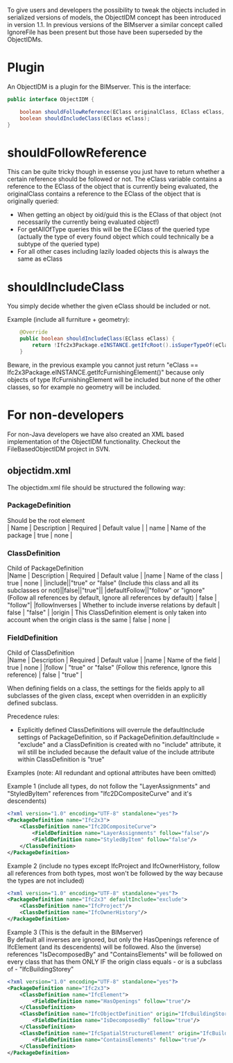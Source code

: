 To give users and developers the possibility to tweak the objects included in serialized versions of models, the ObjectIDM concept has been introduced in version 1.1. In previous versions of the BIMserver a similar concept called IgnoreFile has been present but those have been superseded by the ObjectIDMs.

# Plugin

An ObjectIDM is a plugin for the BIMserver. This is the interface:

```java
public interface ObjectIDM {

	boolean shouldFollowReference(EClass originalClass, EClass eClass, EStructuralFeature eStructuralFeature);
	boolean shouldIncludeClass(EClass eClass);
}
```

# shouldFollowReference

This can be quite tricky though in essense you just have to return whether a certain reference should be followed or not. The eClass variable contains a reference to the EClass of the object that is currently being evaluated, the originalClass contains a reference to the EClass of the object that is originally queried:
  * When getting an object by oid/guid this is the EClass of that object (not necessarily the currently being evaluated object!)
  * For getAllOfType queries this will be the EClass of the queried type (actually the type of every found object which could technically be a subtype of the queried type)
  * For all other cases including lazily loaded objects this is always the same as eClass

# shouldIncludeClass

You simply decide whether the given eClass should be included or not.

Example (include all furniture + geometry):
```java
	@Override
	public boolean shouldIncludeClass(EClass eClass) {
		return !Ifc2x3Package.eINSTANCE.getIfcRoot().isSuperTypeOf(eClass) || eClass == Ifc2x3Package.eINSTANCE.getIfcFurnishingElement(); 
	}
```

Beware, in the previous example you cannot just return "eClass == Ifc2x3Package.eINSTANCE.getIfcFurnishingElement()" because only objects of type IfcFurnishingElement will be included but none of the other classes, so for example no geometry will be included.

# For non-developers

For non-Java developers we have also created an XML based implementation of the ObjectIDM functionality. Checkout the FileBasedObjectIDM project in SVN.

## objectidm.xml
The objectidm.xml file should be structured the following way:

### PackageDefinition
Should be the root element<br/>
| Name | Description | Required | Default value |
| name | Name of the package | true | none |

### ClassDefinition
Child of PackageDefinition<br/>
|Name | Description | Required | Default value |
|name | Name of the class | true | none |
|include||"true" or "false" (Include this class and all its subclasses or not)||false||"true"||
|defaultFollow||"follow" or "ignore" (Follow all references by default, Ignore all references by default) | false | "follow"|
|followInverses | Whether to include inverse relations by default | false | "false" |
|origin | This ClassDefinition element is only taken into account when the origin class is the same | false | none |

### FieldDefinition
Child of ClassDefinition<br/>
|Name | Description | Required | Default value |
|name | Name of the field | true | none |
|follow | "true" or "false" (Follow this reference, Ignore this reference) | false | "true" |

When defining fields on a class, the settings for the fields apply to all subclasses of the given class, except when overridden in an explicitly defined subclass.

Precedence rules:
  * Explicitly defined ClassDefinitions will overrule the defaultInclude settings of PackageDefinition, so if PackageDefinition.defaultInclude = "exclude" and a ClassDefinition is created with no "include" attribute, it wil still be included because the default value of the include attribute within ClassDefinition is "true"

Examples (note: All redundant and optional attributes have been omitted)

Example 1 (include all types, do not follow the "LayerAssignments" and "StyledByItem" references from "Ifc2DCompositeCurve" and it's descendents)
```xml
<?xml version="1.0" encoding="UTF-8" standalone="yes"?> 
<PackageDefinition name="Ifc2x3">
    <ClassDefinition name="Ifc2DCompositeCurve">
        <FieldDefinition name="LayerAssignments" follow="false"/>
        <FieldDefinition name="StyledByItem" follow="false"/>
    </ClassDefinition>
</PackageDefinition>
```

Example 2 (include no types except IfcProject and IfcOwnerHistory, follow all references from both types, most won't be followed by the way because the types are not included)
```xml
<?xml version="1.0" encoding="UTF-8" standalone="yes"?> 
<PackageDefinition name="Ifc2x3" defaultInclude="exclude">
    <ClassDefinition name="IfcProject"/>
    <ClassDefinition name="IfcOwnerHistory"/>
</PackageDefinition>
```

Example 3 (This is the default in the BIMserver)<br/>
By default all inverses are ignored, but only the HasOpenings reference of IfcElement (and its descendents) will be followed.
Also the (inverse) references "IsDecomposedBy" and "ContainsElements" will be followed on every class that has them ONLY IF the origin class equals - or is a subclass of - "IfcBuildingStorey"
```xml
<?xml version="1.0" encoding="UTF-8" standalone="yes"?> 
<PackageDefinition name="Ifc2x3">
    <ClassDefinition name="IfcElement">
        <FieldDefinition name="HasOpenings" follow="true"/>
    </ClassDefinition>
    <ClassDefinition name="IfcObjectDefinition" origin="IfcBuildingStorey">
        <FieldDefinition name="IsDecomposedBy" follow="true"/>
    </ClassDefinition>
    <ClassDefinition name="IfcSpatialStructureElement" origin="IfcBuildingStorey">
        <FieldDefinition name="ContainsElements" follow="true"/>
    </ClassDefinition>
</PackageDefinition>
```